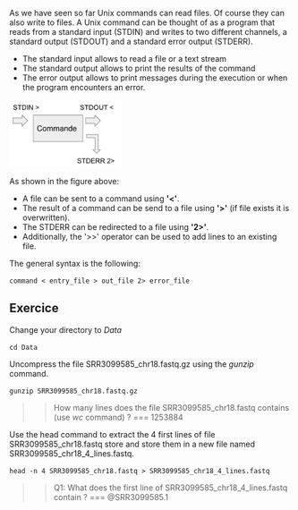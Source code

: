 As we have seen so far Unix commands can read files. Of course they can also write to files.
A Unix command can be thought of as a program that reads from a standard input (STDIN) and writes to two different channels, a standard output (STDOUT) and a standard error output (STDERR). 

- The standard input allows to read a file or a text stream
- The standard output allows to print the results of the command
- The error output allows to print messages during the execution or when the program encounters an error.
 
<img src="assets/io-cmd.png" width="200">

As shown in the figure above:

- A file can be sent to a command using **'<'**.
- The result of a command can be send to a file using **'>'** (if file exists it is overwritten).
- The STDERR can be redirected to a file using **'2>'**.
- Additionally, the '>>' operator can be used to add lines to an existing file.

The general syntax is the following:

```
command < entry_file > out_file 2> error_file
```

## Exercice

Change your directory to *Data*


```
cd Data
```

Uncompress the file SRR3099585_chr18.fastq.gz using the *gunzip* command.

```
gunzip SRR3099585_chr18.fastq.gz
```

>>How many lines does the file SRR3099585_chr18.fastq contains (use *wc* command) ?
=== 1253884

Use the head command to extract the 4 first lines of file SRR3099585_chr18.fastq store and store them in a new file named SRR3099585_chr18_4_lines.fastq.

```
head -n 4 SRR3099585_chr18.fastq > SRR3099585_chr18_4_lines.fastq
```

>>Q1: What does the first line of SRR3099585_chr18_4_lines.fastq contain ?
=== @SRR3099585.1